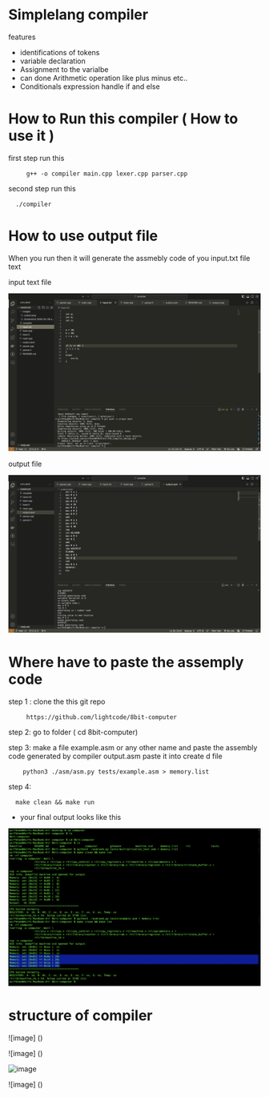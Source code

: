 
# Simplelang compiler

features

* identifications of tokens
* variable declaration
* Assignment to the varialbe
* can done Arithmetic operation like plus minus etc..
* Conditionals expression handle if and else 

# How to Run this compiler ( How to use it )

 first step run this 
```
     g++ -o compiler main.cpp lexer.cpp parser.cpp

```

second step run this

```
  ./compiler

```

# How to use output file 

When you run then it will generate the assmebly code of you input.txt file text 


input text file 

![input.txt](images/input.png)

output file

![output.asm](images/output.png)


# Where have to paste the assemply code 

step 1 : clone the this git repo 
   
   ```
        https://github.com/lightcode/8bit-computer
   ```


step 2: go to folder   ( cd 8bit-computer)

step 3: make a file example.asm or any other name and paste the assembly code generated by  compiler  output.asm  paste it into create d file



```
    python3 ./asm/asm.py tests/example.asm > memory.list
```    


step 4:  

```
  make clean && make run 

```

* your final output looks like this 

![image](/images/final.png)



# structure of compiler   

 ![image] ()

 ![image] ()

 ![image]()

 ![image] ()



